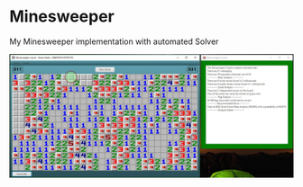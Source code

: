 # Minesweeper
My Minesweeper implementation with automated Solver

![GUI](https://github.com/DavidNHill/Minesweeper/blob/master/Images/ReadMe/GUI.JPG)

